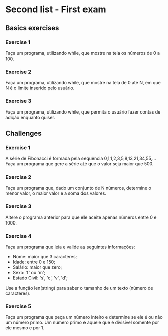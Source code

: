 # Second list - First exam

## Basics exercises
### Exercise 1

Faça um programa, utilizando while, que mostre na tela os números de 0 a 100.

### Exercise 2

Faça um programa, utilizando while, que mostre na tela de 0 até N, em que N é o limite inserido pelo usuário.

### Exercise 3

Faça um programa, utilizando while, que permita o usuário fazer contas de adição enquanto quiser.

## Challenges

### Exercise 1

A série de Fibonacci é formada pela sequência 0,1,1,2,3,5,8,13,21,34,55,... Faça um programa que gere a série até que o valor seja maior que 500.

### Exercise 2

Faça um programa que, dado um conjunto de N números, determine o menor valor, o maior valor e a soma dos valores.

### Exercise 3

Altere o programa anterior para que ele aceite apenas números entre 0 e 1000.

### Exercise 4

Faça um programa que leia e valide as seguintes informações:
- Nome: maior que 3 caracteres;
- Idade: entre 0 e 150;
- Salário: maior que zero;
- Sexo: 'f' ou 'm';
- Estado Civil: 's', 'c', 'v', 'd';

Use a função len(string) para saber o tamanho de um texto (número de caracteres).

### Exercise 5

Faça um programa que peça um número inteiro e determine se ele é ou não um número primo. Um número primo é aquele que é divisível somente por ele mesmo e por 1.